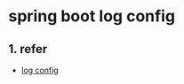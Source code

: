 # spring boot log config

## 1. refer
   - [log config](https://docs.spring.io/spring-boot/docs/current/reference/html/boot-features-logging.html#boot-features-custom-log-configuration)